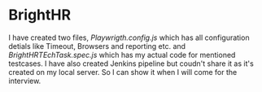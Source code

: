 # BrightHR
I have created two files, _Playwrigth.config.js_ which has all configuration detials like Timeout, Browsers and reporting etc. and _BrightHRTEchTask.spec.js_ which has my actual code for mentioned testcases.
I have also created Jenkins pipeline but coudn't share it as it's created on my local server. So I can show it when I will come for the interview.
